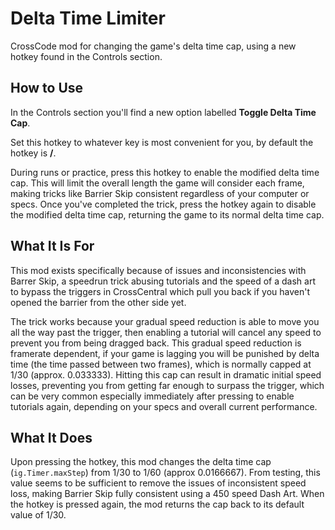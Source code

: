 # Delta Time Limiter
CrossCode mod for changing the game's delta time cap, using a new hotkey found in the Controls section.

## How to Use

In the Controls section you'll find a new option labelled **Toggle Delta Time Cap**.

Set this hotkey to whatever key is most convenient for you, by default the hotkey is **/**.

During runs or practice, press this hotkey to enable the modified delta time cap. 
This will limit the overall length the game will consider each frame, making tricks like Barrier Skip consistent regardless of your computer or specs.
Once you've completed the trick, press the hotkey again to disable the modified delta time cap, returning the game to its normal delta time cap.

## What It Is For

This mod exists specifically because of issues and inconsistencies with Barrer Skip, a speedrun trick abusing tutorials and the speed of a dash art to bypass the triggers in CrossCentral which pull you back if you haven't opened the barrier from the other side yet.

The trick works because your gradual speed reduction is able to move you all the way past the trigger, then enabling a tutorial will cancel any speed to prevent you from being dragged back. 
This gradual speed reduction is framerate dependent, if your game is lagging you will be punished by delta time (the time passed between two frames), which is normally capped at 1/30 (approx. 0.033333). 
Hitting this cap can result in dramatic initial speed losses, preventing you from getting far enough to surpass the trigger, which can be very common especially immediately after pressing to enable tutorials again, depending on your specs and overall current performance. 

## What It Does

Upon pressing the hotkey, this mod changes the delta time cap (`ig.Timer.maxStep`) from 1/30 to 1/60 (approx 0.0166667). 
From testing, this value seems to be sufficient to remove the issues of inconsistent speed loss, making Barrier Skip fully consistent using a 450 speed Dash Art.
When the hotkey is pressed again, the mod returns the cap back to its default value of 1/30.